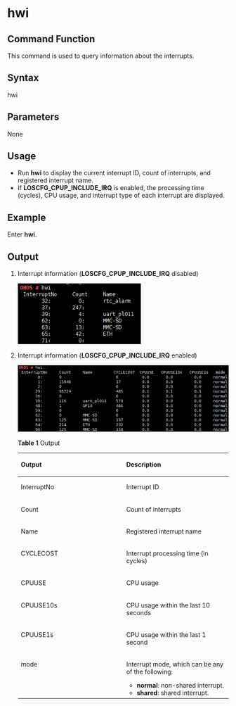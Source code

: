 # hwi<a name="EN-US_TOPIC_0000001179845917"></a>

## Command Function<a name="section445335110416"></a>

This command is used to query information about the interrupts.

## Syntax<a name="section1795712553416"></a>

hwi

## Parameters<a name="section92544592410"></a>

None

## Usage<a name="section104151141252"></a>

-   Run  **hwi**  to display the current interrupt ID, count of interrupts, and registered interrupt name.
-   If  **LOSCFG\_CPUP\_INCLUDE\_IRQ**  is enabled, the processing time \(cycles\), CPU usage, and interrupt type of each interrupt are displayed.

## Example<a name="section11545171957"></a>

Enter  **hwi**.

## Output<a name="section075617368542"></a>

1.  Interrupt information \(**LOSCFG\_CPUP\_INCLUDE\_IRQ**  disabled\)

    ![](figure/en-us_image_0000001179967527.png)

2.  Interrupt information \(**LOSCFG\_CPUP\_INCLUDE\_IRQ**  enabled\)

    ![](figure/en-us_image_0000001133848164.png)

    **Table  1**  Output

    <a name="table809mcpsimp"></a>
    <table><thead align="left"><tr id="row814mcpsimp"><th class="cellrowborder" valign="top" width="50%" id="mcps1.2.3.1.1"><p id="p816mcpsimp"><a name="p816mcpsimp"></a><a name="p816mcpsimp"></a>Output</p>
    </th>
    <th class="cellrowborder" valign="top" width="50%" id="mcps1.2.3.1.2"><p id="p818mcpsimp"><a name="p818mcpsimp"></a><a name="p818mcpsimp"></a>Description</p>
    </th>
    </tr>
    </thead>
    <tbody><tr id="row20360171311398"><td class="cellrowborder" valign="top" width="50%" headers="mcps1.2.3.1.1 "><p id="p172391401402"><a name="p172391401402"></a><a name="p172391401402"></a>InterruptNo</p>
    </td>
    <td class="cellrowborder" valign="top" width="50%" headers="mcps1.2.3.1.2 "><p id="p42381940174013"><a name="p42381940174013"></a><a name="p42381940174013"></a>Interrupt ID</p>
    </td>
    </tr>
    <tr id="row262535153913"><td class="cellrowborder" valign="top" width="50%" headers="mcps1.2.3.1.1 "><p id="p1823824014402"><a name="p1823824014402"></a><a name="p1823824014402"></a>Count</p>
    </td>
    <td class="cellrowborder" valign="top" width="50%" headers="mcps1.2.3.1.2 "><p id="p14237040144018"><a name="p14237040144018"></a><a name="p14237040144018"></a>Count of interrupts</p>
    </td>
    </tr>
    <tr id="row9683953153916"><td class="cellrowborder" valign="top" width="50%" headers="mcps1.2.3.1.1 "><p id="p6236124084018"><a name="p6236124084018"></a><a name="p6236124084018"></a>Name</p>
    </td>
    <td class="cellrowborder" valign="top" width="50%" headers="mcps1.2.3.1.2 "><p id="p18235164014401"><a name="p18235164014401"></a><a name="p18235164014401"></a>Registered interrupt name</p>
    </td>
    </tr>
    <tr id="row85721136402"><td class="cellrowborder" valign="top" width="50%" headers="mcps1.2.3.1.1 "><p id="p1123434017409"><a name="p1123434017409"></a><a name="p1123434017409"></a>CYCLECOST</p>
    </td>
    <td class="cellrowborder" valign="top" width="50%" headers="mcps1.2.3.1.2 "><p id="p2023424094014"><a name="p2023424094014"></a><a name="p2023424094014"></a>Interrupt processing time (in cycles)</p>
    </td>
    </tr>
    <tr id="row19180126151415"><td class="cellrowborder" valign="top" width="50%" headers="mcps1.2.3.1.1 "><p id="p6233040164020"><a name="p6233040164020"></a><a name="p6233040164020"></a>CPUUSE</p>
    </td>
    <td class="cellrowborder" valign="top" width="50%" headers="mcps1.2.3.1.2 "><p id="p5232840104015"><a name="p5232840104015"></a><a name="p5232840104015"></a>CPU usage</p>
    </td>
    </tr>
    <tr id="row511517331702"><td class="cellrowborder" valign="top" width="50%" headers="mcps1.2.3.1.1 "><p id="p14231040164014"><a name="p14231040164014"></a><a name="p14231040164014"></a>CPUUSE10s</p>
    </td>
    <td class="cellrowborder" valign="top" width="50%" headers="mcps1.2.3.1.2 "><p id="p1323011409405"><a name="p1323011409405"></a><a name="p1323011409405"></a>CPU usage within the last 10 seconds</p>
    </td>
    </tr>
    <tr id="row1868124415413"><td class="cellrowborder" valign="top" width="50%" headers="mcps1.2.3.1.1 "><p id="p9681144414114"><a name="p9681144414114"></a><a name="p9681144414114"></a>CPUUSE1s</p>
    </td>
    <td class="cellrowborder" valign="top" width="50%" headers="mcps1.2.3.1.2 "><p id="p76814443417"><a name="p76814443417"></a><a name="p76814443417"></a>CPU usage within the last 1 second</p>
    </td>
    </tr>
    <tr id="row7681164454112"><td class="cellrowborder" valign="top" width="50%" headers="mcps1.2.3.1.1 "><p id="p1968124412411"><a name="p1968124412411"></a><a name="p1968124412411"></a>mode</p>
    </td>
    <td class="cellrowborder" valign="top" width="50%" headers="mcps1.2.3.1.2 "><p id="p268134415419"><a name="p268134415419"></a><a name="p268134415419"></a>Interrupt mode, which can be any of the following:</p>
    <a name="ul682912412419"></a><a name="ul682912412419"></a><ul id="ul682912412419"><li><strong id="b35357873733839"><a name="b35357873733839"></a><a name="b35357873733839"></a>normal</strong>: non-shared interrupt.</li><li><strong id="b209107492433839"><a name="b209107492433839"></a><a name="b209107492433839"></a>shared</strong>: shared interrupt.</li></ul>
    </td>
    </tr>
    </tbody>
    </table>


